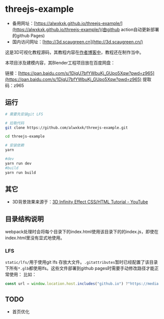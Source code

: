 # threejs-example

<!-- threejs-example is the code for a three.js tutorial.Blender project in [threejs-example-blender-project](https://github.com/alwxkxk/threejs-example-blender-project) -->

- 备用网址：[https://alwxkxk.github.io/threejs-example/](https://alwxkxk.github.io/threejs-example/)(由github action自动更新部署的github Pages)
- 国内访问网址：[http://3d.scaugreen.cn](http://3d.scaugreen.cn/)


这是3D可视化教程源码，其教程内容在[作者博客中](https://www.scaugreen.cn/posts/30679)，教程还在制作当中。

本项目涉及建模内容，其Blender工程项目放在百度网盘：

链接：[https://pan.baidu.com/s/1DjqU7bfYWbuKj_GUpo5Xqw?pwd=z965](https://pan.baidu.com/s/1DjqU7bfYWbuKj_GUpo5Xqw?pwd=z965)
提取码：z965


## 运行
```bash
# 需要先安装git LFS

# 拉取代码
git clone https://github.com/alwxkxk/threejs-example.git

cd threejs-example

# 安装依赖
yarn 

#dev
yarn run dev 
#build
yarn run build
```


## 其它
- 3D背景效果来源于：[3D Infinity Effect CSS/HTML Tutorial -  YouTube](https://www.youtube.com/watch?v=s05vBlszF-I)

## 目录结构说明
webpack处理时会将每个目录下的index.html使用该目录下的的index.js，即使在index.html里没有显式地使用。
### LFS
`static/lfs/`用于使用git lfs 存放大文件。`.gitattributes`暂时已经配置了该目录下所有`*.glb`都使用lfs。这些文件部署到github pages时需要手动修改路径才能正常使用：
比如：
```js
const url = window.location.host.includes("github.io") ?"https://media.githubusercontent.com/media/alwxkxk/threejs-example/master/static/lfs/car.glb":"./static/lfs/car.glb"
```

## TODO
- 首页优化